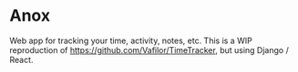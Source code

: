 # Anox

Web app for tracking your time, activity, notes, etc. 
This is a WIP reproduction of https://github.com/Vafilor/TimeTracker,
but using Django / React.